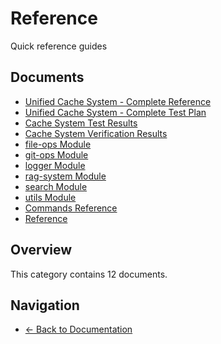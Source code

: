 # Reference

Quick reference guides

## Documents

- [Unified Cache System - Complete Reference](./02-guides-unified-cache-system-complete.md)
- [Unified Cache System - Complete Test Plan](./05-development-03-reference-cache-test-plan-complete.md)
- [Cache System Test Results](./05-development-03-reference-cache-test-results.md)
- [Cache System Verification Results](./99-misc-03-reference-cache-system-verification-results.md)
- [file-ops Module](./99-misc-api-file-ops.md)
- [git-ops Module](./99-misc-api-git-ops.md)
- [logger Module](./99-misc-api-logger.md)
- [rag-system Module](./99-misc-api-rag-system.md)
- [search Module](./99-misc-api-search.md)
- [utils Module](./99-misc-api-utils.md)
- [Commands Reference](./commands-reference.md)
- [Reference](./README.md)

## Overview

This category contains 12 documents.

## Navigation

- [← Back to Documentation](../)

